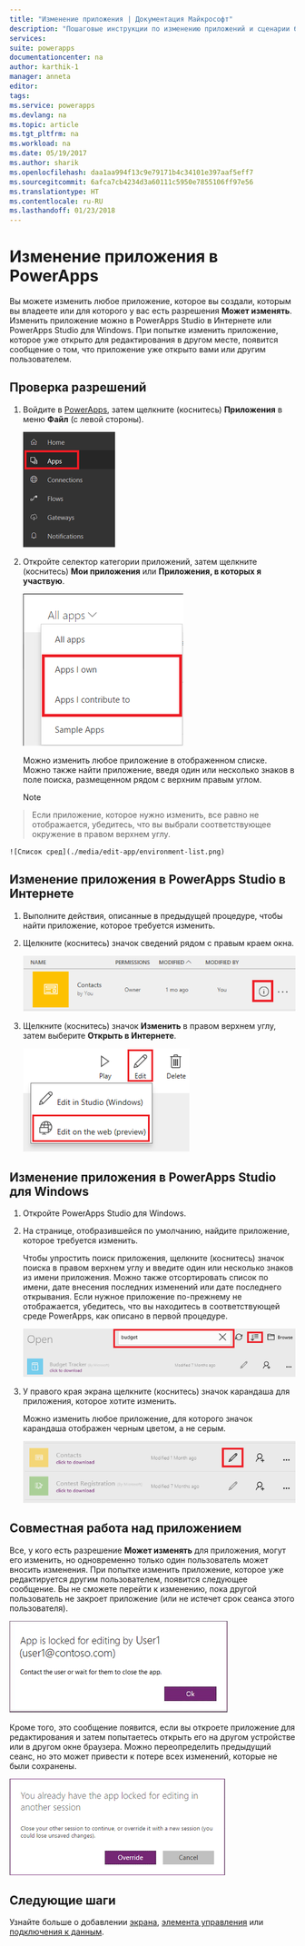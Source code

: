 ```yaml
---
title: "Изменение приложения | Документация Майкрософт"
description: "Пошаговые инструкции по изменению приложений и сценарии блокировки сеансов."
services: 
suite: powerapps
documentationcenter: na
author: karthik-1
manager: anneta
editor: 
tags: 
ms.service: powerapps
ms.devlang: na
ms.topic: article
ms.tgt_pltfrm: na
ms.workload: na
ms.date: 05/19/2017
ms.author: sharik
ms.openlocfilehash: daa1aa994f13c9e79171b4c34101e397aaf5eff7
ms.sourcegitcommit: 6afca7cb4234d3a60111c5950e7855106ff97e56
ms.translationtype: HT
ms.contentlocale: ru-RU
ms.lasthandoff: 01/23/2018
---
```

# <a name="edit-an-app-in-powerapps"></a>Изменение приложения в PowerApps
Вы можете изменить любое приложение, которое вы создали, которым вы владеете или для которого у вас есть разрешения **Может изменять**. Изменить приложение можно в PowerApps Studio в Интернете или PowerApps Studio для Windows. При попытке изменить приложение, которое уже открыто для редактирования в другом месте, появится сообщение о том, что приложение уже открыто вами или другим пользователем.

## <a name="verify-your-permissions"></a>Проверка разрешений
1. Войдите в [PowerApps](https://web.powerapps.com), затем щелкните (коснитесь) **Приложения** в меню **Файл** (с левой стороны).
   
    ![Пункт "Приложения" в меню "Файл"](./media/edit-app/file-apps.png)
2. Откройте селектор категории приложений, затем щелкните (коснитесь) **Мои приложения** или **Приложения, в которых я участвую**.
   
    ![Селектор категории приложений](./media/edit-app/app-category.png)
   
    Можно изменить любое приложение в отображенном списке. Можно также найти приложение, введя один или несколько знаков в поле поиска, размещенном рядом с верхним правым углом.
   
    > [!NOTE]
> Если приложение, которое нужно изменить, все равно не отображается, убедитесь, что вы выбрали соответствующее окружение в правом верхнем углу.
   
    ![Список сред](./media/edit-app/environment-list.png)

## <a name="edit-an-app-in-powerapps-studio-for-web"></a>Изменение приложения в PowerApps Studio в Интернете
1. Выполните действия, описанные в предыдущей процедуре, чтобы найти приложение, которое требуется изменить.
2. Щелкните (коснитесь) значок сведений рядом с правым краем окна.
   
    ![Значок сведений](./media/edit-app/app-edit.png)
3. Щелкните (коснитесь) значок **Изменить** в правом верхнем углу, затем выберите **Открыть в Интернете**.
   
    ![Значок "Изменить"](./media/edit-app/edit-icon.png)

## <a name="edit-an-app-in-powerapps-studio-for-windows"></a>Изменение приложения в PowerApps Studio для Windows
1. Откройте PowerApps Studio для Windows.
2. На странице, отобразившейся по умолчанию, найдите приложение, которое требуется изменить.
   
    Чтобы упростить поиск приложения, щелкните (коснитесь) значок поиска в правом верхнем углу и введите один или несколько знаков из имени приложения. Можно также отсортировать список по имени, дате внесения последних изменений или дате последнего открывания. Если нужное приложение по-прежнему не отображается, убедитесь, что вы находитесь в соответствующей среде PowerApps, как описано в первой процедуре.
   
    ![](./media/edit-app/sort-filter.png)
3. У правого края экрана щелкните (коснитесь) значок карандаша для приложения, которое хотите изменить.
   
    Можно изменить любое приложение, для которого значок карандаша отображен черным цветом, а не серым.
   
    ![](./media/edit-app/app-editstudio.png)

## <a name="collaborate-on-an-app"></a>Совместная работа над приложением
Все, у кого есть разрешение **Может изменять** для приложения, могут его изменить, но одновременно только один пользователь может вносить изменения. При попытке изменить приложение, которое уже редактируется другим пользователем, появится следующее сообщение. Вы не сможете перейти к изменению, пока другой пользователь не закроет приложение (или не истечет срок сеанса этого пользователя).

![](./media/edit-app/applock-otheruser.png)

Кроме того, это сообщение появится, если вы откроете приложение для редактирования и затем попытаетесь открыть его на другом устройстве или в другом окне браузера. Можно переопределить предыдущий сеанс, но это может привести к потере всех изменений, которые не были сохранены.

![](./media/edit-app/applock-selfuser.png)

## <a name="next-steps"></a>Следующие шаги
Узнайте больше о добавлении [экрана](add-screen-context-variables.md), [элемента управления](add-configure-controls.md) или [подключения к данным](add-data-connection.md).

